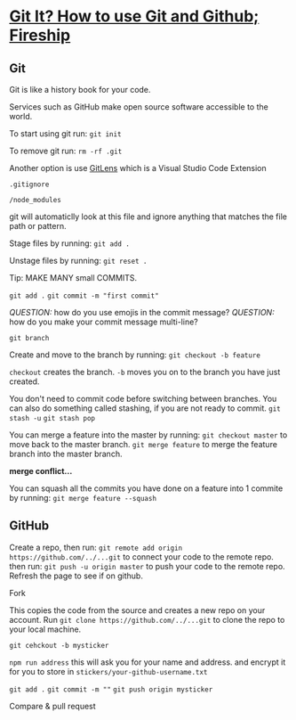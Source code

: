 # [Git It? How to use Git and Github; Fireship](https://www.youtube.com/watch?v=HkdAHXoRtos)

## Git

Git is like a history book for your code.

Services such as GitHub make open source software accessible to the world.

To start using git run:
`git init`

To remove git run:
`rm -rf .git` 

Another option is use [GitLens](https://marketplace.visualstudio.com/items?itemName=eamodio.gitlens) which is a Visual Studio Code Extension

`.gitignore`

````
/node_modules
````

git will automaticlly look at this file and ignore anything that matches the file path or pattern.

Stage files by running:
`git add .`

Unstage files by running:
`git reset .`

Tip: MAKE MANY small COMMITS.

`git add .`
`git commit -m "first commit"`

*QUESTION:* how do you use emojis in the commit message? 
*QUESTION:* how do you make your commit message multi-line? 

`git branch`

Create and move to the branch by running:
`git checkout -b feature`

`checkout` creates the branch. `-b` moves you on to the branch you have just created.

You don't need to commit code before switching between branches. 
You can also do something called stashing, if you are not ready to commit.
`git stash -u`
`git stash pop`

You can merge a feature into the master by running:
`git checkout master` to move back to the master branch.
`git merge feature` to merge the feature branch into the master branch.

**merge conflict...**

You can squash all the commits you have done on a feature into 1 commite by running: 
`git merge feature --squash`

## GitHub

Create a repo, then run:
`git remote add origin https://github.com/../...git` to connect your code to the remote repo. then run:
`git push -u origin master` to push your code to the remote repo. Refresh the page to see if on github.

Fork

This copies the code from the source and creates a new repo on your account.
Run `git clone https://github.com/../...git` to clone the repo to your local machine.

`git cehckout -b mysticker`

`npm run address` this will ask you for your name and address. and encrypt it for you to store in `stickers/your-github-username.txt`

`git add .`
`git commit -m ""`
`git push origin mysticker`

Compare & pull request
